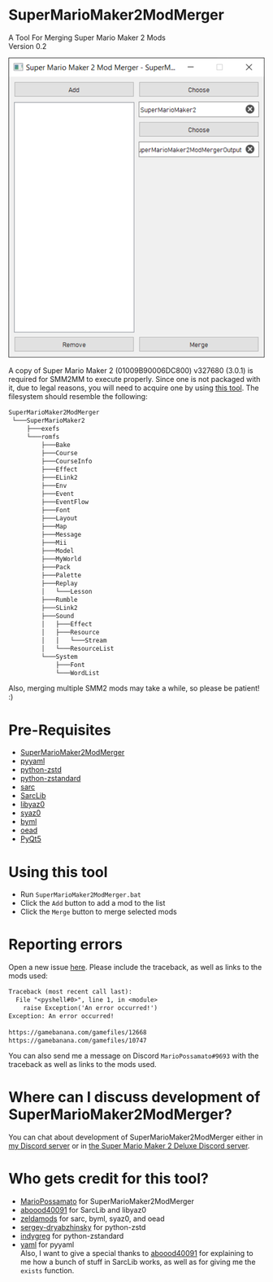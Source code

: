 # SuperMarioMaker2ModMerger
A Tool For Merging Super Mario Maker 2 Mods  
Version 0.2

![preview](https://github.com/MarioPossamato/SuperMarioMaker2ModMerger/blob/main/SuperMarioMaker2ModMergerData/preview.png)

A copy of Super Mario Maker 2 (01009B90006DC800) v327680 (3.0.1) is required for SMM2MM to execute properly.  Since one is not packaged with it, due to legal reasons, you will need to acquire one by using [this tool](https://github.com/DarkMatterCore/nxdumptool/releases).  The filesystem should resemble the following:
```
SuperMarioMaker2ModMerger
 └───SuperMarioMaker2
     ├───exefs
     └───romfs
         ├───Bake
         ├───Course
         ├───CourseInfo
         ├───Effect
         ├───ELink2
         ├───Env
         ├───Event
         ├───EventFlow
         ├───Font
         ├───Layout
         ├───Map
         ├───Message
         ├───Mii
         ├───Model
         ├───MyWorld
         ├───Pack
         ├───Palette
         ├───Replay
         │   └───Lesson
         ├───Rumble
         ├───SLink2
         ├───Sound
         │   ├───Effect
         │   ├───Resource
         │   │   └───Stream
         │   └───ResourceList
         └───System
             ├───Font
             └───WordList
```
Also, merging multiple SMM2 mods may take a while, so please be patient! :)

# Pre-Requisites
- [SuperMarioMaker2ModMerger](https://github.com/MarioPossamato/SuperMarioMaker2ModMerger/archive/main.zip)
- [pyyaml](https://github.com/yaml/pyyaml)
- [python-zstd](https://github.com/sergey-dryabzhinsky/python-zstd)
- [python-zstandard](https://github.com/indygreg/python-zstandard)
- [sarc](https://github.com/zeldamods/sarc/)
- [SarcLib](https://github.com/aboood40091/SarcLib)
- [libyaz0](https://github.com/aboood40091/libyaz0)
- [syaz0](https://github.com/zeldamods/syaz0)
- [byml](https://github.com/zeldamods/byml-v2)
- [oead](https://github.com/zeldamods/oead)
- [PyQt5](https://pypi.org/project/PyQt5/)

# Using this tool
- Run `SuperMarioMaker2ModMerger.bat`
- Click the `Add` button to add a mod to the list
- Click the `Merge` button to merge selected mods

# Reporting errors
Open a new issue [here](https://github.com/MarioPossamato/SuperMarioMaker2ModMerger/issues).  Please include the traceback, as well as links to the mods used:
```
Traceback (most recent call last):
  File "<pyshell#0>", line 1, in <module>
    raise Exception('An error occurred!')
Exception: An error occurred!

https://gamebanana.com/gamefiles/12668
https://gamebanana.com/gamefiles/10747
```
You can also send me a message on Discord `MarioPossamato#9693` with the traceback as well as links to the mods used.

# Where can I discuss development of SuperMarioMaker2ModMerger?
You can chat about development of SuperMarioMaker2ModMerger either in [my Discord server](https://discord.gg/8wx8uQF) or in [the Super Mario Maker 2 Deluxe Discord server](https://discord.gg/WhgdAMy).

# Who gets credit for this tool?
- [MarioPossamato](https://github.com/MarioPossamato/) for SuperMarioMaker2ModMerger
- [aboood40091](https://github.com/aboood40091/) for SarcLib and libyaz0
- [zeldamods](https://github.com/zeldamods/) for sarc, byml, syaz0, and oead
- [sergey-dryabzhinsky](https://github.com/sergey-dryabzhinsky) for python-zstd
- [indygreg](https://github.com/indygreg) for python-zstandard
- [yaml](https://github.com/yaml) for pyyaml  
Also, I want to give a special thanks to [aboood40091](https://github.com/aboood40091/) for explaining to me how a bunch of stuff in SarcLib works, as well as for giving me the `exists` function.
